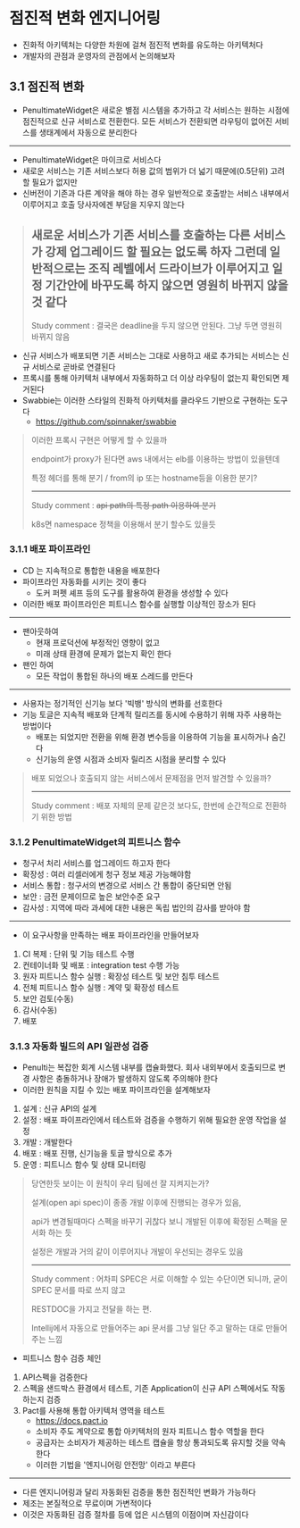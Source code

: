 # 점진적 변화 엔지니어링
* 진화적 아키텍처는 다양한 차원에 걸쳐 점진적 변화를 유도하는 아키텍처다
* 개발자의 관점과 운영자의 관점에서 논의해보자

## 3.1 점진적 변화
* PenultimateWidget은 새로운 별점 시스템을 추가하고 각 서비스는 원하는 시점에
점진적으로 신규 서비스로 전환한다. 모든 서비스가 전환되면 라우팅이 없어진 서비스를
생태계에서 자동으로 분리한다
---
* PenultimateWidget은 마이크로 서비스다
* 새로운 서비스는 기존 서비스보다 허용 값의 범위가 더 넓기 때문에(0.5단위) 고려할 필요가 없지만
* 신버전이 기존과 다른 계약을 해야 하는 경우 일반적으로 호출받는 서비스 내부에서 이루어지고 호출 당사자에겐 부담을 지우지 않는다

> 새로운 서비스가 기존 서비스를 호출하는 다른 서비스가 강제 업그레이드 할 필요는 없도록 하자
> 그런데 일반적으로는 조직 레벨에서 드라이브가 이루어지고 일정 기간안에 바꾸도록 하지 않으면
> 영원히 바뀌지 않을것 같다
> ---
> Study comment : 결국은 deadline을 두지 않으면 안된다. 그냥 두면 영원히 바뀌지 않음

* 신규 서비스가 배포되면 기존 서비스는 그대로 사용하고 새로 추가되는 서비스는 신규 서비스로 곧바로 연결된다
* 프록시를 통해 아키텍처 내부에서 자동화하고 더 이상 라우팅이 없는지 확인되면 제거된다
* Swabbie는 이러한 스타일의 진화적 아키텍처를 클라우드 기반으로 구현하는 도구다
  * https://github.com/spinnaker/swabbie
> 이러한 프록시 구현은 어떻게 할 수 있을까
> 
> endpoint가 proxy가 된다면 aws 내에서는 elb를 이용하는 방법이 있을텐데
> 
> 특정 헤더를 통해 분기 / from의 ip 또는 hostname등을 이용한 분기?
> 
> ---
> 
> Study comment : ~~api path의 특정 path 이용하여 분기~~
> 
> k8s면 namespace 정책을 이용해서 분기 할수도 있을듯


### 3.1.1 배포 파이프라인
* CD 는 지속적으로 통합한 내용을 배포한다
* 파이프라인 자동화를 시키는 것이 좋다
  * 도커 퍼펫 셰프 등의 도구를 활용하여 환경을 생성할 수 있다
* 이러한 배포 파이프라인은 피트니스 함수를 실행할 이상적인 장소가 된다
---
* 팬아웃하여
  * 현재 프로덕션에 부정적인 영향이 없고
  * 미래 상태 환경에 문제가 없는지 확인 한다
* 팬인 하여
  * 모든 작업이 통합된 하나의 배포 스레드를 만든다
---
* 사용자는 정기적인 신기능 보다 '빅뱅' 방식의 변화를 선호한다
* 기능 토글은 지속적 배포와 단계적 릴리즈를 동시에 수용하기 위해 자주 사용하는 방법이다
  * 배포는 되었지만 전환을 위해 환경 변수등을 이용하여 기능을 표시하거나 숨긴다
  * 신기능의 운영 시점과 소비자 릴리즈 시점을 분리할 수 있다
> 배포 되었으나 호출되지 않는 서비스에서 문제점을 먼저 발견할 수 있을까?
> 
> ---
> 
> Study comment : 배포 자체의 문제 같은것 보다도, 한번에 순간적으로 전환하기 위한 방법

### 3.1.2 PenultimateWidget의 피트니스 함수
* 청구서 처리 서비스를 업그레이드 하고자 한다
* 확장성 : 여러 리셀러에게 청구 정보 제공 가능해야함
* 서비스 통합 : 청구서의 변경으로 서비스 간 통합이 중단되면 안됨
* 보안 : 금전 문제이므로 높은 보안수준 요구
* 감사성 : 지역에 따라 과세에 대한 내용은 독립 법인의 감사를 받아야 함
---
* 이 요구사항을 만족하는 배포 파이프라인을 만들어보자
1. CI 복제 : 단위 및 기능 테스트 수행
2. 컨테이너화 및 배포 : integration test 수행 가능
3. 원자 피트니스 함수 실행 : 확장성 테스트 및 보안 침투 테스트
4. 전체 피트니스 함수 실행 : 계약 및 확장성 테스트
5. 보안 검토(수동)
6. 감사(수동)
7. 배포

### 3.1.3 자동화 빌드의 API 일관성 검증
* Penulti는 복잡한 회계 시스템 내부를 캡슐화했다. 회사 내외부에서 호출되므로 
변경 사항은 충돌하거나 장애가 발생하지 않도록 주의해야 한다
* 이러한 원칙을 지킬 수 있는 배포 파이프라인을 설계해보자
1. 설계 : 신규 API의 설계
2. 설정 : 배포 파이프라인에서 테스트와 검증을 수행하기 위해 필요한 운영 작업을 설정
3. 개발 : 개발한다
4. 배포 : 배포 진행, 신기능을 토글 방식으로 추가
5. 운영 : 피트니스 함수 및 상태 모니터링

> 당연한듯 보이는 이 원칙이 우리 팀에선 잘 지켜지는가?
> 
> 설계(open api spec)이 종종 개발 이후에 진행되는 경우가 있음, 
> 
> api가 변경될때마다 스펙을 바꾸기 귀찮다 보니 개발된 이후에 확정된 스펙을 문서화 하는 듯
> 
> 설정은 개발과 거의 같이 이루어지나 개발이 우선되는 경우도 있음
> 
> ---
> Study comment : 어차피 SPEC은 서로 이해할 수 있는 수단이면 되니까, 굳이 SPEC 문서를 따로 쓰지 않고
> 
> RESTDOC을 가지고 전달을 하는 편.
> 
> Intellij에서 자동으로 만들어주는 api 문서를 그냥 일단 주고 말하는 대로 만들어주는 느낌

* 피트니스 함수 검증 체인
1. API스펙을 검증한다
2. 스펙을 샌드박스 환경에서 테스트, 기존 Application이 신규 API 스펙에서도 작동하는지 검증
3. Pact를 사용해 통합 아키텍처 영역을 테스트
   * https://docs.pact.io
   * 소비자 주도 계약으로 통합 아키텍처의 원자 피트니스 함수 역할을 한다
   * 공급자는 소비자가 제공하는 테스트 캡슐을 항상 통과되도록 유지할 것을 약속한다
   * 이러한 기법을 '엔지니어링 안전망' 이라고 부른다

---
* 다른 엔지니어링과 달리 자동화된 검증을 통한 점진적인 변화가 가능하다
* 제조는 본질적으로 무료이며 가변적이다
* 이것은 자동화된 검증 절차를 등에 업은 시스템의 이점이며 자신감이다
